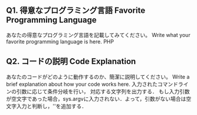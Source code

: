 ## Q1. 得意なプログラミング言語 Favorite Programming Language
あなたの得意なプログラミング言語を記載してみてください。
Write what your favorite programming language is here.
PHP

## Q2. コードの説明 Code Explanation
あなたのコードがどのように動作するのか、簡潔に説明してください。
Write a brief explanation about how your code works here.
入力されたコマンドラインの引数に応じて条件分岐を行い，
対応する文字列を出力する．
もし入力引数が空文字であった場合，sys.argvに入力されない．よって，引数がない場合は空文字入力と判断し，''を追加する．
